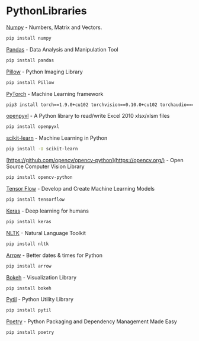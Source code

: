 # PythonLibraries

[Numpy](https://numpy.org/) - Numbers, Matrix and Vectors.
```sh
pip install numpy
```

[Pandas](https://pandas.pydata.org/) - Data Analysis and Manipulation Tool
```sh
pip install pandas
```

[Pillow](https://python-pillow.org/) - Python Imaging Library 
```sh
pip install Pillow
```

[PyTorch](https://pytorch.org/) -  Machine Learning framework
```sh
pip3 install torch==1.9.0+cu102 torchvision==0.10.0+cu102 torchaudio===0.9.0 -f https://download.pytorch.org/whl/torch_stable.html
```

[openpyxl](https://openpyxl.readthedocs.io/en/stable/) - A Python library to read/write Excel 2010 xlsx/xlsm files
```sh
pip install openpyxl
```

[scikit-learn](https://scikit-learn.org/stable/install.html) - Machine Learning in Python
```sh
pip install -U scikit-learn
```

[https://github.com/opencv/opencv-python](https://opencv.org/) - Open Source Computer Vision Library
```sh
pip install opencv-python
```

[Tensor Flow](https://www.tensorflow.org/) - Develop and Create Machine Learning Models
```sh
pip install tensorflow
```

[Keras](https://keras.io/) - Deep learning for humans
```sh
pip install keras
```

[NLTK](http://www.nltk.org/) - Natural Language Toolkit
```sh
pip install nltk
```

[Arrow](https://arrow.readthedocs.io/en/latest/) - Better dates & times for Python
```sh
pip install arrow
```

[Bokeh](https://bokeh.org/) - Visualization Library
```sh
pip install bokeh
```

[Pytil](https://github.com/timdiels/pytil) - Python Utility Library
```sh
pip install pytil
```

[Poetry](https://python-poetry.org/) - Python Packaging and Dependency Management Made Easy
```sh
pip install poetry
```
